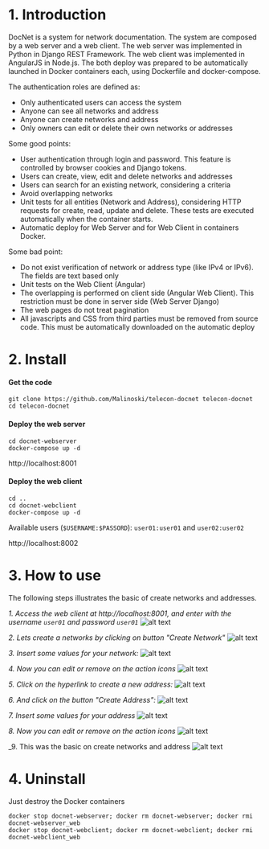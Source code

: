 # 1. Introduction

DocNet is a system for network documentation. The system are composed by a web server and a web client. 
The web server was implemented in Python in Django REST Framework.
The web client was implemented in AngularJS in Node.js.
The both deploy was prepared to be automatically launched in Docker containers each, using Dockerfile and docker-compose.

The authentication roles are defined as:
* Only authenticated users can access the system
* Anyone can see all networks and address
* Anyone can create networks and address    
* Only owners can edit or delete their own networks or addresses  

Some good points:
* User authentication through login and password. This feature is controlled by browser cookies and Django tokens.
* Users can create, view, edit and delete networks and addresses
* Users can search for an existing network, considering a criteria
* Avoid overlapping networks
* Unit tests for all entities (Network and Address), considering HTTP requests for create, read, update and delete. These tests are executed automatically when the container starts.
* Automatic deploy for Web Server and for Web Client in containers Docker. 

Some bad point:
* Do not exist verification of network or address type (like IPv4 or IPv6). The fields are text based only
* Unit tests on the Web Client (Angular)
* The overlapping is performed on client side (Angular Web Client). This restriction must be done in server side (Web Server Django) 
* The web pages do not treat pagination
* All javascripts and CSS from third parties must be removed from source code. This must be automatically downloaded on the automatic deploy 

# 2. Install 

#### Get the code
```
git clone https://github.com/Malinoski/telecon-docnet telecon-docnet
cd telecon-docnet
```

#### Deploy the web server 

```
cd docnet-webserver
docker-compose up -d 
```

http://localhost:8001

#### Deploy the web client

```
cd ..
cd docnet-webclient
docker-compose up -d
```

Available users (```$USERNAME:$PASSORD```): ```user01:user01``` and ```user02:user02```

http://localhost:8002 

# 3. How to use

The following steps illustrates the basic of create networks and addresses. 

_1. Access the web client at http://localhost:8001, and enter with the username ```user01``` and password ```user01```_
![alt text](./documentation-media/001.png)

_2. Lets create a networks by clicking on button "Create Network"_
![alt text](./documentation-media/002.png)

_3. Insert some values for your network:_
![alt text](./documentation-media/003.png)

_4. Now you can edit or remove on the action icons_
![alt text](./documentation-media/004.png) 

_5. Click on the hyperlink to create a new address:_
![alt text](./documentation-media/005.png)

_6. And click on the button "Create Address":_
![alt text](./documentation-media/006.png)

_7. Insert some values for your address_
![alt text](./documentation-media/007.png)

_8. Now you can edit or remove on the action icons_
![alt text](./documentation-media/008.png)

_9. This was the basic on create networks and address
![alt text](./documentation-media/009.png)

# 4. Uninstall

Just destroy the Docker containers

```
docker stop docnet-webserver; docker rm docnet-webserver; docker rmi docnet-webserver_web
docker stop docnet-webclient; docker rm docnet-webclient; docker rmi docnet-webclient_web
```